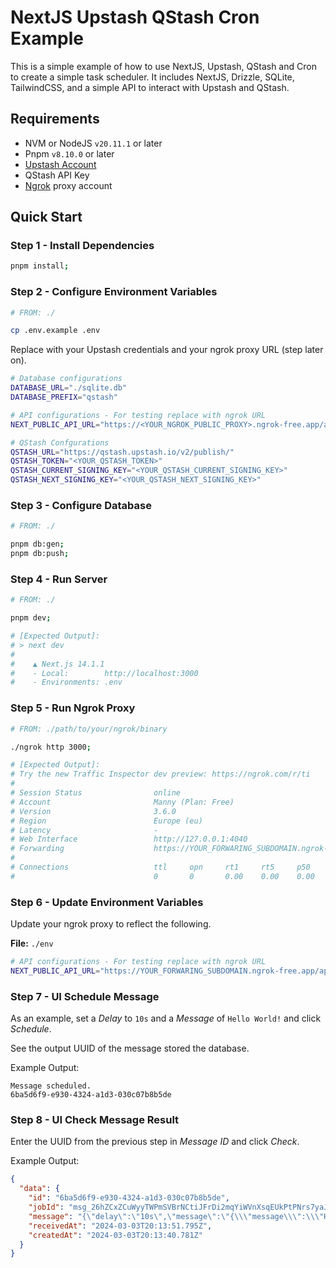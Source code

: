 # NextJS Upstash QStash Cron Example

This is a simple example of how to use NextJS, Upstash, QStash and Cron to create a simple task scheduler. It includes NextJS, Drizzle, SQLite, TailwindCSS, and a simple API to interact with Upstash and QStash.

## Requirements

- NVM or NodeJS `v20.11.1` or later
- Pnpm `v8.10.0` or later
- [Upstash Account](https://console.upstash.com/login)
- QStash API Key
- [Ngrok](https://ngrok.com) proxy account

## Quick Start

### Step 1 - Install Dependencies

```bash
pnpm install;
```

### Step 2 - Configure Environment Variables

```bash
# FROM: ./

cp .env.example .env
```

Replace with your Upstash credentials and your ngrok proxy URL (step later on).

```bash
# Database configurations
DATABASE_URL="./sqlite.db"
DATABASE_PREFIX="qstash"

# API configurations - For testing replace with ngrok URL
NEXT_PUBLIC_API_URL="https://<YOUR_NGROK_PUBLIC_PROXY>.ngrok-free.app/api/qstash"

# QStash Confgurations
QSTASH_URL="https://qstash.upstash.io/v2/publish/"
QSTASH_TOKEN="<YOUR_QSTASH_TOKEN>"
QSTASH_CURRENT_SIGNING_KEY="<YOUR_QSTASH_CURRENT_SIGNING_KEY>"
QSTASH_NEXT_SIGNING_KEY="<YOUR_QSTASH_NEXT_SIGNING_KEY>"
```

### Step 3 - Configure Database

```bash
# FROM: ./

pnpm db:gen;
pnpm db:push;
```

### Step 4 - Run Server

```bash
# FROM: ./

pnpm dev;

# [Expected Output]:
# > next dev
# 
#    ▲ Next.js 14.1.1
#    - Local:        http://localhost:3000
#    - Environments: .env
```

### Step 5 - Run Ngrok Proxy

```bash
# FROM: ./path/to/your/ngrok/binary

./ngrok http 3000;

# [Expected Output]:
# Try the new Traffic Inspector dev preview: https://ngrok.com/r/ti
# 
# Session Status                online
# Account                       Manny (Plan: Free)
# Version                       3.6.0
# Region                        Europe (eu)
# Latency                       -
# Web Interface                 http://127.0.0.1:4040
# Forwarding                    https://YOUR_FORWARING_SUBDOMAIN.ngrok-free.app -> http:
# 
# Connections                   ttl     opn     rt1     rt5     p50     p90
#                               0       0       0.00    0.00    0.00    0.00
```

### Step 6 - Update Environment Variables

Update your ngrok proxy to reflect the following.

**File:** `./env`

```bash
# API configurations - For testing replace with ngrok URL
NEXT_PUBLIC_API_URL="https://YOUR_FORWARING_SUBDOMAIN.ngrok-free.app/api/qstash"
```

### Step 7 - UI Schedule Message

As an example, set a *Delay* to `10s` and a *Message* of `Hello World!` and click *Schedule*.

See the output UUID of the message stored the database.

Example Output:

```
Message scheduled.
6ba5d6f9-e930-4324-a1d3-030c07b8b5de
```

### Step 8 - UI Check Message Result

Enter the UUID from the previous step in *Message ID* and click *Check*.

Example Output:

```json
{
  "data": {
    "id": "6ba5d6f9-e930-4324-a1d3-030c07b8b5de",
    "jobId": "msg_26hZCxZCuWyyTWPmSVBrNCtiJFrDi2mqYiWVnXsqEUkPtPNrs7yaJR8YUE9AtTD",
    "message": "{\"delay\":\"10s\",\"message\":\"{\\\"message\\\":\\\"Hello World!\\\"}\"}",
    "receivedAt": "2024-03-03T20:13:51.795Z",
    "createdAt": "2024-03-03T20:13:40.781Z"
  }
}
```
